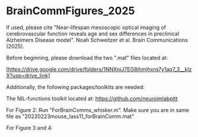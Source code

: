 # BrainCommFigures_2025


If used, please cite "Near-lifespan mesoscopic optical imaging of cerebrovascular function reveals age and sex differences in preclinical Alzheimers Disease model". Noah Schweitzer et al. Brain Communications (2025).

Before beginning, please download the two ".mat" files located at: 

[https://drive.google.com/drive/folders/1NNXniJ7EG8ihmjhxrq7y1aq7_3__klzX?usp=drive_link]

Additionally, the following packages/toolkits are needed:

The NIL-functions toolkit located at: https://github.com/neuroimlabpitt


For Figure 2:
Run "ForBrainComms_whisker.m". Make sure you are in same file as "20220223mouse_lass11_forBrainComm.mat"

For Figure 3 and 4:
